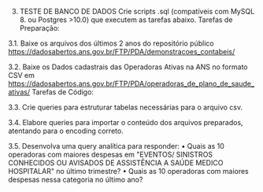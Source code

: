 3. TESTE DE BANCO DE DADOS
Crie scripts .sql (compatíveis com MySQL 8. ou Postgres >10.0) que executem as tarefas abaixo.
Tarefas de Preparação:

3.1. Baixe os arquivos dos últimos 2 anos do repositório
público https://dadosabertos.ans.gov.br/FTP/PDA/demonstracoes_contabeis/

3.2. Baixe os Dados cadastrais das Operadoras Ativas na ANS no formato CSV em
https://dadosabertos.ans.gov.br/FTP/PDA/operadoras_de_plano_de_saude_ativas/
Tarefas de Código:

3.3. Crie queries para estruturar tabelas necessárias para o arquivo csv.

3.4. Elabore queries para importar o conteúdo dos arquivos preparados, atentando para o encoding correto.

3.5. Desenvolva uma query analítica para responder:
• Quais as 10 operadoras com maiores despesas em "EVENTOS/ SINISTROS CONHECIDOS OU
AVISADOS DE ASSISTÊNCIA A SAÚDE MEDICO HOSPITALAR" no último trimestre?
• Quais as 10 operadoras com maiores despesas nessa categoria no último ano?
